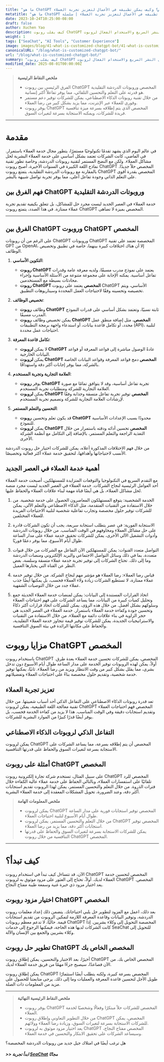 ```yaml
---
title: "ما هو ChatGPT المخصص؟ وكيف يمكن تطبيقه في الأعمال لتعزيز تجربة العملاء"
metatitle: "ما هو ChatGPT المخصص؟ وكيف يمكن تطبيقه في الأعمال لتعزيز تجربة العملاء | سلسلة SeaChat: الجيل الجديد من روبوتات الدردشة"
date: 2023-10-24T10:25:00-08:00
draft: false
author: Xuchen Yao
description: كيف يقلب روبوت ChatGPT المخصص نموذج خدمة العملاء التقليدي رأسًا على عقب، ويقدم تجربة خدمة عملاء أكثر إنسانية وفعالية. من خلال التحليل المتعمق وعرض الأمثلة، نوضح كيفية الاستفادة من هذه التقنية الجديدة لزيادة رضا العملاء، ومساعدة الشركات على الحفاظ على قدرتها التنافسية في بيئة السوق المتغيرة باستمرار. يمكن للشركات أن تتعلم أنه من خلال النشر السريع والاستخدام الفعال لروبوت ChatGPT المخصص، يمكنها توفير دعم مستمر وفي الوقت المناسب للعملاء، ليصبح عنصرًا أساسيًا في خدمة العملاء في العصر الجديد.
weight: 1
tags: ["SeaChat", "AI Tools", "Customer Experience"]
image: images/blog/41-what-is-customized-chatgpt-bot/41-what-is-customized-chatgpt-bot.png
canonicalURL: "/blog/what-is-customized-chatgpt-bot/"
url: "/blog/what-is-customized-chatgpt-bot/"
summary: "كيف يقلب روبوت ChatGPT المخصص نموذج خدمة العملاء التقليدي رأسًا على عقب، ويقدم تجربة خدمة عملاء أكثر إنسانية وفعالية. من خلال التحليل المتعمق وعرض الأمثلة، نوضح كيفية الاستفادة من هذه التقنية الجديدة لزيادة رضا العملاء، ومساعدة الشركات على الحفاظ على قدرتها التنافسية في بيئة السوق المتغيرة باستمرار. يمكن للشركات أن تتعلم أنه من خلال النشر السريع والاستخدام الفعال لروبوت ChatGPT المخصص، يمكنها توفير دعم مستمر وفي الوقت المناسب للعملاء، ليصبح عنصرًا أساسيًا في خدمة العملاء في العصر الجديد."
modified_date: 2025-08-01T00:00:00Z
---
```



> **ملخص النقاط الرئيسية**
> - الفرق الرئيسي بين روبوت ChatGPT المخصص وروبوتات الدردشة التقليدية هو قدرته على التعلم والتحسين التلقائي، مما يوفر تفاعلاً أكثر إنسانية.
> - من خلال تقنية روبوتات الذكاء الاصطناعي، يمكن للشركات توفير دعم مستمر وفوري للعملاء عبر الإنترنت، مما يزيد بشكل كبير من رضا العملاء.
> - يوفر روبوت ChatGPT المخصص الذي يتم إطلاقه بسرعة ميزة تنافسية فريدة للشركات، ويمكنه الاستجابة بسرعة لتغيرات السوق.

---

# مقدمة

في عالم اليوم الذي يشهد تقدمًا تكنولوجيًا مستمرًا، يتطور مجال خدمة العملاء باستمرار. في الماضي، كانت الشركات تعتمد بشكل أساسي على خدمة العملاء البشرية لحل مشاكل العملاء. ولكن مع النضج المستمر لتقنية روبوتات الدردشة، وخاصة تطور تقنية نماذج اللغة الكبيرة في السنوات الأخيرة، أصبح روبوت ChatGPT المخصص حلاً جديدًا. بالمقارنة مع روبوتات الدردشة التقليدية، يتمتع روبوت ChatGPT المخصص بقدرة أقوى على التعلم الذاتي وجودة تفاعل أعلى، مما يوفر تجربة تواصل شبيهة بالبشر.

## فهم الفرق بين ChatGPT وروبوتات الدردشة التقليدية

خدمة العملاء في العصر الجديد ليست مجرد حل للمشاكل، بل تتعلق بكيفية تقديم تجربة عملاء ممتازة. في هذا الصدد، يتمتع روبوت ChatGPT المخصص بميزة لا تضاهى.

---

## الفرق بين ChatGPT وروبوت ChatGPT المخصص

على الرغم من أن روبوتات ChatGPT وروبوتات ChatGPT المخصصة تعتمد على تقنية GPT من OpenAI، إلا أن هناك اختلافات كبيرة بينهما، خاصة في تطبيق وتخصيص الوظائف.

1. **التكوين الأساسي**:
   - **روبوت ChatGPT** يعتمد على نموذج مدرب مسبقًا، ولديه معرفة عامة وقدرات تفاعل أساسية. يمكنه الإجابة على مجموعة متنوعة من الأسئلة الأساسية وإجراء محادثات بسيطة مع المستخدمين.
   - **روبوت ChatGPT المخصص** يعتمد على روبوت ChatGPT الأساسي، ويتم تخصيصه وتحسينه وفقًا لاحتياجات العمل المحددة وسيناريوهات التطبيق.

2. **تخصيص الوظائف**:
   - وظائف **روبوت ChatGPT** ثابتة نسبيًا، وتعتمد بشكل أساسي على قدرات النموذج المدرب مسبقًا.
   - يمكن تخصيص وظائف **روبوت ChatGPT المخصص**، مثل إضافة منطق عمل محدد، أو تكامل قاعدة بيانات، أو استدعاء واجهة برمجة التطبيقات (API)، لتلبية احتياجات عمل محددة.

3. **تكامل قاعدة المعرفة**:
   - لا يمكن **لروبوت ChatGPT** عادةً الوصول مباشرة إلى قواعد المعرفة أو قواعد البيانات الخارجية.
   - يمكن **لروبوت ChatGPT المخصص** دمج قواعد المعرفة وقواعد البيانات الخاصة بالشركة، مما يوفر إجابات أكثر دقة واستهدافًا.

4. **العلامة التجارية وتجربة المستخدم**:
   - يوفر **روبوت ChatGPT** تجربة تفاعل أساسية، وقد لا يتوافق تمامًا مع صورة العلامة التجارية للشركة ومتطلبات تجربة المستخدم.
   - يمكن **لروبوت ChatGPT المخصص** توفير تجربة تفاعل متسقة وجذابة وفقًا لإرشادات العلامة التجارية للشركة وتصميم تجربة المستخدم.

5. **التحسين والتعلم المستمر**:
   - قد يكون تعلم وتحسين **روبوت ChatGPT** محدودًا بسبب الإعدادات الأساسية للنموذج.
   - يمكن **لروبوت ChatGPT المخصص** تحسين أدائه ودقته باستمرار من خلال التغذية الراجعة والتعلم المستمر، بالإضافة إلى التكامل مع أنظمة الشركة الأخرى.

من خلال فهم الاختلافات المذكورة أعلاه، يمكن للشركات اختيار حل روبوت الدردشة الأنسب لاحتياجاتها وأهدافها، لتحقيق خدمة عملاء أكثر فعالية وتخصيصًا.


## أهمية خدمة العملاء في العصر الجديد

مع التقدم السريع في التكنولوجيا والتوقعات المتزايدة للمستهلكين، أصبحت خدمة العملاء أحد العوامل الرئيسية لنجاح الشركات. خدمة العملاء في العصر الجديد ليست مجرد منصة لحل مشاكل العملاء، بل هي أيضًا قناة مهمة لبناء علاقات العملاء والحفاظ عليها.

1. الخدمة الشخصية: يتوقع المستهلكون المعاصرون الحصول على خدمة شخصية. من خلال الاستفادة من التقنيات المتقدمة، مثل الذكاء الاصطناعي والتعلم الآلي، يمكن للشركات توفير حلول مخصصة وتجارب تفاعلية شخصية لتلبية الاحتياجات الفريدة للعملاء المختلفين.

2. الاستجابة الفورية: في عصر يتطلب استجابة سريعة، يجب أن تكون الشركات قادرة على حل مشاكل العملاء ومخاوفهم في الوقت المناسب. من خلال روبوتات الدردشة وأدوات التشغيل الآلي الأخرى، يمكن للشركات تحقيق خدمة عملاء على مدار الساعة طوال أيام الأسبوع، مما يوفر دعمًا فوريًا.

3. التواصل متعدد القنوات: يمكن للمستهلكين الآن التفاعل مع الشركات من خلال قنوات متعددة، بما في ذلك وسائل التواصل الاجتماعي والبريد الإلكتروني ومنصات الدردشة وما إلى ذلك. تحتاج الشركات إلى توفير تجربة خدمة عملاء متسقة وسلسة، بغض النظر عن القناة التي يختارها العميل.

4. قياس رضا العملاء: رضا العملاء هو مؤشر مهم لنجاح الشركة. من خلال توفير خدمة عملاء ممتازة، لا تستطيع الشركات زيادة ولاء العملاء فحسب، بل يمكنها أيضًا جذب عملاء جدد من خلال التوصيات الشفهية.

5. اتخاذ القرارات المستندة إلى البيانات: يمكن لمنصات خدمة العملاء الحديثة جمع وتحليل كميات كبيرة من البيانات، مما يساعد الشركات على فهم احتياجات العملاء وسلوكهم بشكل أفضل. من خلال هذه الرؤى، يمكن للشركات اتخاذ قرارات أكثر ذكاءً وتحسين جودة وكفاءة خدمة العملاء باستمرار.
خدمة العملاء في العصر الجديد هي حجر الزاوية في بناء علاقات دائمة مع العملاء. من خلال الاستفادة من التقنيات والاستراتيجيات الجديدة، يمكن للشركات توفير قيمة تتجاوز خدمة العملاء التقليدية، والحفاظ على مكانتها الرائدة في بيئة السوق التنافسية.


# مزايا روبوت ChatGPT المخصص

باستخدام روبوت ChatGPT المخصص، يمكن للشركات تحسين خدمة العملاء بعدة طرق. أولاً، يمكن لهذه الروبوتات توفير الخدمة على مدار الساعة طوال أيام الأسبوع دون تدخل بشري، مما يقلل بشكل كبير من وقت الانتظار ويزيد من رضا العملاء. ثانيًا، يمكنها توفير خدمة شخصية، وتقديم حلول مخصصة بناءً على احتياجات العملاء وتفضيلاتهم.

## تعزيز تجربة العملاء

تعد قدرة روبوتات الذكاء الاصطناعي على التفاعل الذكي أحد أسباب شعبيتها. من خلال تقنية معالجة اللغة الطبيعية، يمكن لروبوت ChatGPT المخصص فهم احتياجات العملاء وتقديم استجابات دقيقة وفي الوقت المناسب. هذا لا يزيد من كفاءة الخدمة فحسب، بل يوفر أيضًا قدرًا كبيرًا من الموارد البشرية للشركات.

## التفاعل الذكي لروبوتات الذكاء الاصطناعي

يمكن لروبوت ChatGPT المخصص أن يتم إطلاقه بسرعة، مما يساعد الشركات على الاستجابة بسرعة لتغيرات السوق والحفاظ على قدرتها التنافسية.

## أمثلة على روبوت ChatGPT المخصص

على سبيل المثال، تستخدم شركة تجارة إلكترونية روبوت ChatGPT المخصص للرد تلقائيًا على استفسارات العملاء، وبالتالي الحفاظ على خدمة عملاء عالية الكفاءة خلال فترات الذروة. من خلال التعلم والتحسين المستمر، يمكن لهذا الروبوت تقديم استجابات أكثر دقة، وعند الضرورة، تحويل المشكلات المعقدة إلى خدمة العملاء البشرية.


> **ملخص المعلومات الهامة**
> - يمكن لروبوت ChatGPT المخصص توفير استجابات فورية على مدار الساعة طوال أيام الأسبوع لتلبية احتياجات العملاء.
> - من خلال التعلم والتحسين المستمر، يمكن لروبوت ChatGPT المخصص توفير استجابات أكثر دقة، مما يزيد من رضا العملاء.
> - يمكن للشركات الاستجابة بسرعة لتغيرات السوق والحفاظ على قدرتها التنافسية من خلال روبوت ChatGPT المخصص.

---

# كيف تبدأ؟

الآن، قد تتساءل كيف تبدأ في استخدام روبوت ChatGPT المخصص لتحسين خدمة العملاء لديك. أولاً، تحتاج إلى العثور على مزود موثوق به لروبوت ChatGPT المخصص. يعد اختيار مزود ذي خبرة غنية وسمعة طيبة مفتاح النجاح.

## اختيار مزود روبوت ChatGPT المخصص

بعد ذلك، اعمل مع المزود لتطوير حل يلبي احتياجاتك. يتضمن ذلك إعداد معلمات روبوت الدردشة، وتوفير البيانات وقاعدة المعرفة اللازمة لتمكين الروبوت من تقديم استجابات قيمة. حاليًا، لا تدعم معظم روبوتات ChatGPT المخصصة التحويل إلى وكلاء بشريين. إذا كانت الشركات لديها هذه الحاجة، فيمكنها الرجوع إلى خدمات SeaChat للتحويل إلى وكلاء بشريين والجمع بين الإنسان والآلة.

## تطوير حل روبوت ChatGPT المخصص الخاص بك

أخيرًا، بعد الاختبار والتحسين، يمكن إطلاق روبوت ChatGPT المخصص الخاص بك. من الآن فصاعدًا، سيصبح جزءًا مهمًا من فريق خدمة العملاء لديك.

يمكن إطلاق روبوت ChatGPT المخصص بسرعة كبيرة، ولكنه يتطلب أيضًا استثمارًا طويل الأجل لتحسين قاعدة المعرفة والعمليات وما إلى ذلك. يرجى متابعتنا للحصول على مزيد من المعلومات ذات الصلة.

---

> **ملخص النقاط الرئيسية النهائية**
> - يوفر روبوت ChatGPT المخصص للشركات حلاً مبتكرًا وفعالًا وشخصيًا لخدمة العملاء.
> - من خلال التطوير التعاوني وإطلاق روبوت ChatGPT المخصص، يمكن للشركات الاستجابة بسرعة لتغيرات السوق، وزيادة رضا العملاء وولائهم.
> - يعد اختيار مزود موثوق به لروبوت ChatGPT المخصص مفتاح النجاح، وسيساعد الشركات على تحقيق الابتكار والتحسين في خدمة العملاء.



هل ترغب أيضًا في امتلاك جيل جديد من روبوتات الدردشة المخصصة؟

##### >> ابدأ تجربة [SeaChat](https://chat.seasalt.ai/?utm_source=blog) مجانًا